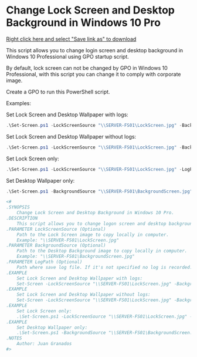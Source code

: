 # **Change Lock Screen and Desktop Background in Windows 10 Pro**

<a href="https://raw.githubusercontent.com/juangranados/powershell-scripts/main/Change%20Lock%20Screen%20and%20Desktop%20Background%20in%20Windows%2010%20Pro/Set-LockScreen.ps1" download>Right click here and select "Save link as" to download</a>

This script allows you to change login screen and desktop background in Windows 10 Professional using GPO startup script.

By default, lock screen can not be changed by GPO in Windows 10  Professional, with this script you can change it to comply with  corporate image.

Create a GPO to run this PowerShell script.

Examples:

Set Lock Screen and Desktop Wallpaper with logs:

```powershell
.\Set-Screen.ps1 -LockScreenSource "\\SERVER-FS01\LockScreen.jpg" -BackgroundSource "\\SERVER-FS01\BackgroundScreen.jpg" -LogPath "\\SERVER-FS01\Logs"
```

Set Lock Screen and Desktop Wallpaper without logs:

```powershell
.\Set-Screen.ps1 -LockScreenSource "\\SERVER-FS01\LockScreen.jpg" -BackgroundSource "\\SERVER-FS01\BackgroundScreen.jpg"
```

Set Lock Screen only:

```powershell
.\Set-Screen.ps1 -LockScreenSource "\\SERVER-FS01\LockScreen.jpg" -LogPath "\\SERVER-FS01\Logs"
```

Set Desktop Wallpaper only:

```powershell
.\Set-Screen.ps1 -BackgroundSource "\\SERVER-FS01\BackgroundScreen.jpg" -LogPath "\\SERVER-FS01\Logs"
```

 

```powershell
<# 
.SYNOPSIS 
    Change Lock Screen and Desktop Background in Windows 10 Pro. 
.DESCRIPTION 
    This script allows you to change logon screen and desktop background in Windows 10 Professional using GPO startup script. 
.PARAMETER LockScreenSource (Optional) 
    Path to the Lock Screen image to copy locally in computer. 
    Example: "\\SERVER-FS01\LockScreen.jpg" 
.PARAMETER BackgroundSource (Optional) 
    Path to the Desktop Background image to copy locally in computer. 
    Example: "\\SERVER-FS01\BackgroundScreen.jpg" 
.PARAMETER LogPath (Optional) 
    Path where save log file. If it's not specified no log is recorded. 
.EXAMPLE 
    Set Lock Screen and Desktop Wallpaper with logs: 
    Set-Screen -LockScreenSource "\\SERVER-FS01\LockScreen.jpg" -BackgroundSource "\\SERVER-FS01\BackgroundScreen.jpg" -LogPath "\\SERVER-FS01\Logs" 
.EXAMPLE 
    Set Lock Screen and Desktop Wallpaper without logs: 
    Set-Screen -LockScreenSource "\\SERVER-FS01\LockScreen.jpg" -BackgroundSource "\\SERVER-FS01\BackgroundScreen.jpg" 
.EXAMPLE 
    Set Lock Screen only: 
    .\Set-Screen.ps1 -LockScreenSource "\\SERVER-FS01\LockScreen.jpg" -LogPath "\\SERVER-FS01\Logs" 
.EXAMPLE 
    Set Desktop Wallpaper only: 
    .\Set-Screen.ps1 -BackgroundSource "\\SERVER-FS01\BackgroundScreen.jpg" -LogPath "\\SERVER-FS01\Logs" 
.NOTES  
    Author: Juan Granados  
#>
```

 
